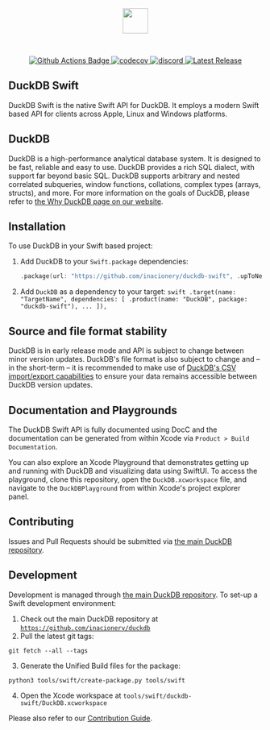 <div align="center">
  <img src="https://duckdb.org/images/DuckDB_Logo_dl.png" height="50">
</div>
<p>&nbsp;</p>

<p align="center">
  <a href="https://github.com/inacionery/duckdb/actions">
    <img src="https://github.com/inacionery/duckdb/actions/workflows/Main.yml/badge.svg?branch=feature" alt="Github Actions Badge">
  </a>
  <a href="https://app.codecov.io/gh/inacionery/duckdb">
    <img src="https://codecov.io/gh/inacionery/duckdb/branch/feature/graph/badge.svg?token=FaxjcfFghN" alt="codecov"/>
  </a>
  <a href="https://discord.gg/tcvwpjfnZx">
    <img src="https://shields.io/discord/909674491309850675" alt="discord" />
  </a>
  <a href="https://github.com/inacionery/duckdb/releases/">
    <img src="https://img.shields.io/github/v/release/inacionery/duckdb?color=brightgreen&display_name=tag&logo=duckdb&logoColor=white" alt="Latest Release">
  </a>
</p>

## DuckDB Swift
DuckDB Swift is the native Swift API for DuckDB. It employs a modern Swift 
based API for clients across Apple, Linux and Windows platforms.

## DuckDB
DuckDB is a high-performance analytical database system. It is designed to be fast, reliable and easy to use. DuckDB provides a rich SQL dialect, with support far beyond basic SQL. DuckDB supports arbitrary and nested correlated subqueries, window functions, collations, complex types (arrays, structs), and more. For more information on the goals of DuckDB, please refer to [the Why DuckDB page on our website](https://duckdb.org/why_duckdb).

## Installation
To use DuckDB in your Swift based project:
  1. Add DuckDB to your `Swift.package` dependencies:
     ```swift
     .package(url: "https://github.com/inacionery/duckdb-swift", .upToNextMinor(from: .init(0, x, 0))),
     ```
  2. Add `DuckDB` as a dependency to your target:
    ```swift
    .target(name: "TargetName", dependencies: [
      .product(name: "DuckDB", package: "duckdb-swift"),
      ...
    ]),
    ```
    
## Source and file format stability
DuckDB is in early release mode and API is subject to change between minor version updates. DuckDB's file format is also subject to change and – in the short-term – it is recommended to make use of [DuckDB's CSV import/export capabilities](https://duckdb.org/docs/csv_import.html) to ensure your data remains accessible between DuckDB version updates.

## Documentation and Playgrounds
The DuckDB Swift API is fully documented using DocC and the documentation can be generated from within Xcode via `Product > Build Documentation`.

You can also explore an Xcode Playground that demonstrates getting up and running with DuckDB and visualizing data using SwiftUI. To access the playground, clone this repository, open the `DuckDB.xcworkspace` file, and navigate to the `DuckDBPlayground` from within Xcode's project explorer panel.

## Contributing
Issues and Pull Requests should be submitted via [the main DuckDB repository](https://github.com/inacionery/duckdb).

## Development 
Development is managed through [the main DuckDB repository](https://github.com/inacionery/duckdb). To set-up a Swift development environment:

  1. Check out the main DuckDB repository at [`https://github.com/inacionery/duckdb`](https://github.com/inacionery/duckdb)
  2. Pull the latest git tags:
  ```shell
  git fetch --all --tags
  ```
  3. Generate the Unified Build files for the package:
  ```shell
  python3 tools/swift/create-package.py tools/swift
  ```
  4. Open the Xcode workspace at `tools/swift/duckdb-swift/DuckDB.xcworkspace`

Please also refer to our [Contribution Guide](https://github.com/inacionery/duckdb/CONTRIBUTING.md).
